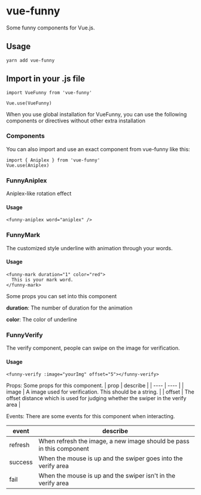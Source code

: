 # vue-funny

Some funny components for Vue.js.

## Usage
```
yarn add vue-funny
```

## Import in your .js file
```
import VueFunny from 'vue-funny'

Vue.use(VueFunny)
```

When you use global installation for VueFunny, you can use the following components or directives without other extra installation

### Components

You can also import and use an exact component from vue-funny like this:
```
import { Aniplex } from 'vue-funny'
Vue.use(Aniplex)
```

### **FunnyAniplex**
Aniplex-like rotation effect

#### Usage
```
<funny-aniplex word="aniplex" />
```


### **FunnyMark**
The customized style underline with animation through your words.

#### Usage
```
<funny-mark duration="1" color="red">
  This is your mark word.
</funny-mark>
```

Some props you can set into this component

**duration**: The number of duration for the animation

**color**: The color of underline

### **FunnyVerify**
The verify component, people can swipe on the image for verification.

#### Usage
```
<funny-verify :image="yourImg" offset="5"></funny-verify>
```

Props: Some props for this component.
| prop | describe |
| ---- | ---- |
| image | A image used for verification. This should be a string. |
| offset | The offset distance which is used for judging whether the swiper in the verify area |

Events: There are some events for this component when interacting.

| event | describe |
| ---- | ----|
| refresh | When refresh the image, a new image should be pass in this component |
| success | When the mouse is up and the swiper goes into the verify area |
| fail | When the mouse is up and the swiper isn't in the verify area |